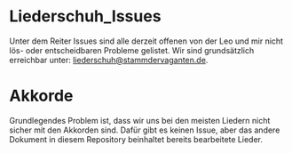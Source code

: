 # Liederschuh_Issues
Unter dem Reiter Issues sind alle derzeit offenen von der Leo und mir nicht lös- oder entscheidbaren Probleme gelistet.
Wir sind grundsätzlich erreichbar unter: [liederschuh@stammdervaganten.de](mailto:liederschuh@stammdervaganten.de).

# Akkorde
Grundlegendes Problem ist, dass wir uns bei den meisten Liedern nicht sicher mit den Akkorden sind. Dafür gibt es keinen Issue, aber das andere Dokument in diesem Repository beinhaltet bereits bearbeitete Lieder.
